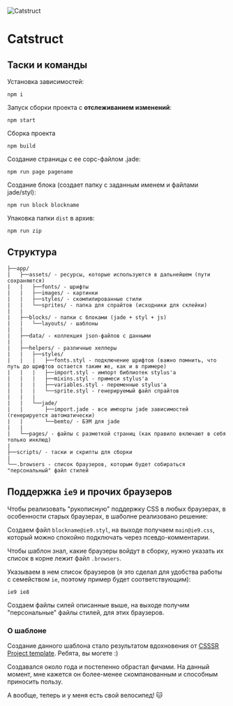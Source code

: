 ![Catstruct](http://darkened.space/catstruct.jpg)

# Catstruct

## Таски и команды

Установка зависимостей:
```
npm i
```
Запуск сборки проекта с **отслеживанием изменений**:
```
npm start
```
Сборка проекта
```
npm build
```
Создание страницы с ее сорс-файлом .jade:
```
npm run page pagename
```
Создание блока (создает папку с заданным именем и файлами jade/styl):
```
npm run block blockname
```
Упаковка папки `dist` в архив:
```
npm run zip
```
## Структура

```
├──app/
|	├──assets/ - ресурсы, которые используются в дальнейшем (пути сохраняются)
|	|   ├──fonts/ - шрифты
|	|   ├──images/ - картинки
|	|   ├──styles/ - скомпилированные стили
|	|   └──sprites/ - папка для спрайтов (исходники для склейки)
|	|
|	├──blocks/ - папки с блоками (jade + styl + js)
|	|   └──layouts/ - шаблоны
|	|
|	├──data/ - коллекция json-файлов с данными
|	|
|	├──helpers/ - различные хелперы
|	|   ├──styles/
|	|   |   ├──fonts.styl - подключение шрифтов (важно помнить, что путь до шрифтов остается таким же, как и в примере)
|	|   |   ├──import.styl - импорт библиотек stylus'a
|	|   |   ├──mixins.styl - примеси stylus'a
|	|   |   ├──variables.styl - переменные stylus'a
|	|   |   └──sprite.styl - генерируемый файл спрайтов
|	|   |
|   |   └──jade/
|	|       ├──import.jade - все импорты jade зависимостей (генерируется автоматически)
|   |       └──bemto/ - БЭМ для jade
| 	| 
|	└──pages/ - файлы с разметкой страниц (как правило включают в себя только инклюд)
|
├──scripts/ - таски и скрипты для сборки
|
└──.browsers - список браузеров, которым будет собираться "персональный" файл стилей
```

## Поддержка `ie9` и прочих браузеров

Чтобы реализовать "рукописную" поддержку CSS в любых браузерах, в особенности старых браузерах, в шаболне реализовано решение:

Создаем файл `blockname@ie9.styl`, на выходе получаем `main@ie9.css`, который можно спокойно подключать через псевдо-комментарии.

Чтобы шаблон знал, какие браузеры войдут в сборку, нужно указать их список в корне лежит файл `.browsers`.

Указываем в нем список браузеров (я это сделал для удобства работы с семейством `ie`, поэтому пример будет соответствующим):

```
ie9 ie8
```

Создаем файлы силей описанные выше, на выходе получим "персональные" файлы стилей, для этих браузеров.

### О шаблоне

Создание данного шаблона стало результатом вдохновения от [CSSSR Project template](https://github.com/CSSSR/csssr-project-template). Ребята, вы могете :)

Создавался около года и постепенно обрастал фичами. На данный момент, мне кажется он более-менее скомпанованным и способным приносить пользу.

А вообще, теперь и у меня есть свой велосипед!  :cat: